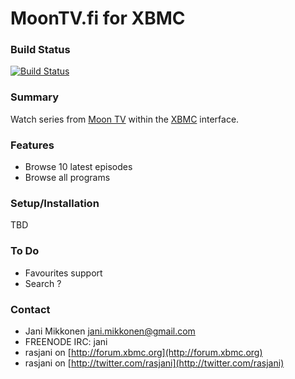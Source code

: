 MoonTV.fi for XBMC
==================

### Build Status

[![Build Status](https://travis-ci.org/rasjani/xbmc-moontvfi.png?branch=master)](https://travis-ci.org/rasjani/xbmc-moontvfi)


### Summary

Watch series from [Moon TV](http://moontv.fi) within 
the [XBMC](http://xbmc.org) interface.

### Features

* Browse 10 latest episodes
* Browse all programs 


### Setup/Installation

TBD

### To Do

* Favourites support
* Search ? 

### Contact

* Jani Mikkonen <jani.mikkonen@gmail.com>
* FREENODE IRC: jani
* rasjani on [http://forum.xbmc.org](http://forum.xbmc.org)
* rasjani on [http://twitter.com/rasjani](http://twitter.com/rasjani)

